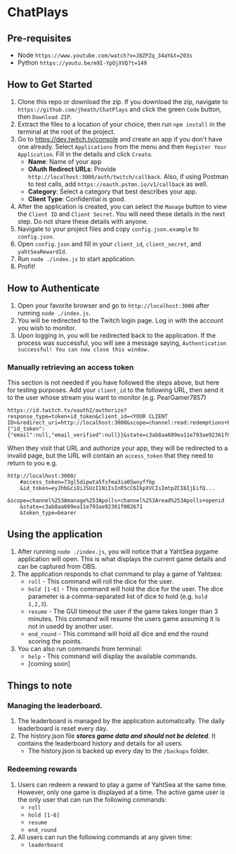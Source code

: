 # ChatPlays

## Pre-requisites

- Node `https://www.youtube.com/watch?v=J8ZPZq_34aY&t=203s`
- Python `https://youtu.be/m9I-YpOjXVQ?t=149`

## How to Get Started

1. Clone this repo or download the zip. If you download the zip, navigate to `https://github.com/jheath/ChatPlays` and click the green `Code` button, then `Download ZIP`.
2. Extract the files to a location of your choice, then run `npm install` in the terminal at the root of the project.
3. Go to https://dev.twitch.tv/console and create an app if you don't have one already. Select `Applications` from the menu and then `Register Your Application`. Fill in the details and click `Create`.
   - **Name**: Name of your app
   - **OAuth Redirect URLs**: Provide `http://localhost:3000/auth/twitch/callback`. Also, if using Postman to test calls, add `https://oauth.pstmn.io/v1/callback` as well.
   - **Category**: Select a category that best describes your app.
   - **Client Type**: Confidential is good.
4. After the application is created, you can select the `Manage` button to view the `Client ID` and `Client Secret`. You will need these details in the next step. Do not share these details with anyone.
5. Navigate to your project files and copy `config.json.example` to `config.json`.
6. Open `config.json` and fill in your `client_id`, `client_secret`, and `yahtSeaRewardId`.
7. Run `node ./index.js` to start application.
8. Profit!

## How to Authenticate

1. Open your favorite browser and go to `http://localhost:3000` after running `node ./index.js`.
2. You will be redirected to the Twitch login page. Log in with the account you wish to monitor.
3. Upon logging in, you will be redirected back to the application. If the process was successful, you will see a message saying, `Authentication successful! You can now close this window.`

### Manually retrieving an access token
This section is not needed if you have followed the steps above, but here for testing purposes.
Add your `client_id` to the following URL, then send it to the user whose stream you want to monitor (e.g. PearGamer7857)
```
https://id.twitch.tv/oauth2/authorize?response_type=token+id_token&client_id=<YOUR CLIENT ID>&redirect_uri=http://localhost:3000&scope=channel:read:redemptions+bits:read+openid+user:read:email&claims={"id_token":{"email":null,"email_verified":null}}&state=c3ab8aa609ea11e793ae92361f002671&nonce=c3ab8aa609ea11e793ae92361f002671
```

When they visit that URL and authorize your app, they will be redirected to a invalid page, but the URL will contain an `access_token` that they need to return to you e.g.
```
http://localhost:3000/
    #access_token=73gl5dipwta5fsfma3ia05woyffbp
    &id_token=eyJhbGciOiJSUzI1NiIsInR5cC6IkpXVCIsImtpZCI6IjEifQ...
    &scope=channel%253Amanage%253Apolls+channel%253Aread%253Apolls+openid
    &state=c3ab8aa609ea11e793ae92361f002671
    &token_type=bearer
```

## Using the application
1. After running `node ./index.js`, you will notice that a YahtSea pygame application will open. This is what displays the current game details and can be captured from OBS.
2. The application responds to chat command to play a game of Yahtsea:
    - `roll` - This command will roll the dice for the user.
    - `hold [1-6]` - This command will hold the dice for the user. The dice parameter is a comma-separated list of dice to hold (e.g. `hold 1,2,3`).
    - `resume` - The GUI timeout the user if the game takes longer than 3 minutes. This command will resume the users game assuming it is not in usedd by another user.
    - `end_round` - This command will hold all dice and end the round scoring the points.
3. You can also run commands from terminal:
    - `help` - This command will display the available commands.
    - [coming soon]

## Things to note
### Managing the leaderboard.
1. The leaderboard is managed by the application automatically. The daily leaderboard is reset every day.
2. The history.json file ***stores game data and should not be deleted***. It contains the leaderboard history and details for all users.
    - The history.json is backed up every day to the `/backups` folder.

### Redeeming rewards
1. Users can redeem a reward to play a game of YahtSea at the same time. However, only one game is displayed at a time. The active game user is the only user that can run the following commands:
   - `roll`
   - `hold [1-6]`
   - `resume`
   - `end_round`
2. All users can run the following commands at any given time:
   - `leaderboard`
